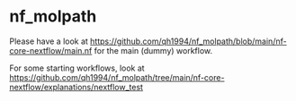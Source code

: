 # nf_molpath

Please have a look at https://github.com/qh1994/nf_molpath/blob/main/nf-core-nextflow/main.nf for the main (dummy) workflow.

For some starting workflows, look at https://github.com/qh1994/nf_molpath/tree/main/nf-core-nextflow/explanations/nextflow_test
